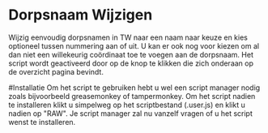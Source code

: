 # Dorpsnaam Wijzigen
Wijzig eenvoudig dorpsnamen in TW naar een naam naar keuze en kies optioneel tussen nummering aan of uit. U kan er ook nog voor kiezen om al dan niet een willekeurig coördinaat toe te voegen aan de dorpsnaam. Het script wordt geactiveerd door op de knop te klikken die zich onderaan op de overzicht pagina bevindt.

#Installatie
Om het script te gebruiken hebt u wel een script manager nodig zoals bijvoorbeeld greasemonkey of tampermonkey. Om het script nadien te installeren klikt u simpelweg op het scriptbestand (.user.js) en klikt u nadien op "RAW". Je script manager zal nu vanzelf vragen of u het script wenst te installeren.
